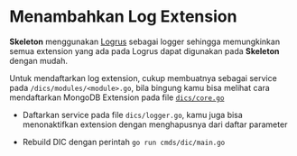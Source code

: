 # Menambahkan Log Extension

**Skeleton** menggunakan [Logrus](https://github.com/sirupsen/logrus) sebagai logger sehingga memungkinkan semua extension yang ada pada Logrus dapat digunakan pada **Skeleton** dengan mudah.

Untuk mendaftarkan log extension, cukup membuatnya sebagai service pada `/dics/modules/<module>.go`, bila bingung kamu bisa melihat cara mendaftarkan MongoDB Extension pada file [`dics/core.go`](https://github.com/crowdeco/skeleton/blob/main/dics/core.go#L418)

- Daftarkan service pada file `dics/logger.go`, kamu juga bisa menonaktifkan extension dengan menghapusnya dari daftar parameter

- Rebuild DIC dengan perintah `go run cmds/dic/main.go`
